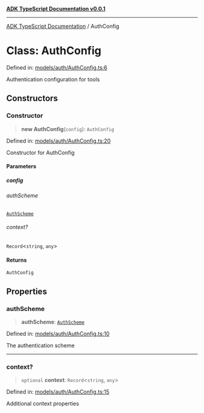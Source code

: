 [**ADK TypeScript Documentation v0.0.1**](../README.md)

***

[ADK TypeScript Documentation](../globals.md) / AuthConfig

# Class: AuthConfig

Defined in: [models/auth/AuthConfig.ts:6](https://github.com/pontus-devoteam/adk-typescript/blob/debe65286edf8e899c3500f5b5966544d2447b8d/src/models/auth/AuthConfig.ts#L6)

Authentication configuration for tools

## Constructors

### Constructor

> **new AuthConfig**(`config`): `AuthConfig`

Defined in: [models/auth/AuthConfig.ts:20](https://github.com/pontus-devoteam/adk-typescript/blob/debe65286edf8e899c3500f5b5966544d2447b8d/src/models/auth/AuthConfig.ts#L20)

Constructor for AuthConfig

#### Parameters

##### config

###### authScheme

[`AuthScheme`](AuthScheme.md)

###### context?

`Record`\<`string`, `any`\>

#### Returns

`AuthConfig`

## Properties

### authScheme

> **authScheme**: [`AuthScheme`](AuthScheme.md)

Defined in: [models/auth/AuthConfig.ts:10](https://github.com/pontus-devoteam/adk-typescript/blob/debe65286edf8e899c3500f5b5966544d2447b8d/src/models/auth/AuthConfig.ts#L10)

The authentication scheme

***

### context?

> `optional` **context**: `Record`\<`string`, `any`\>

Defined in: [models/auth/AuthConfig.ts:15](https://github.com/pontus-devoteam/adk-typescript/blob/debe65286edf8e899c3500f5b5966544d2447b8d/src/models/auth/AuthConfig.ts#L15)

Additional context properties

